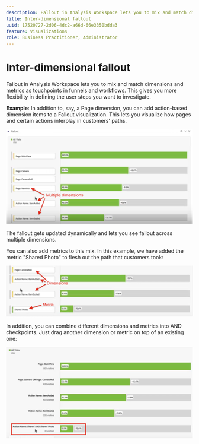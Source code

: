 ```yaml
---
description: Fallout in Analysis Workspace lets you to mix and match dimensions and metrics as touchpoints in funnels and workflows. This gives you more flexibility in defining the user steps you want to investigate.
title: Inter-dimensional fallout
uuid: 17520727-2d06-4dc2-a66d-66e3350bdda3
feature: Visualizations
role: Business Practitioner, Administrator
---
```


# Inter-dimensional fallout

Fallout in Analysis Workspace lets you to mix and match dimensions and metrics as touchpoints in funnels and workflows. This gives you more flexibility in defining the user steps you want to investigate.

**Example**: In addition to, say, a Page dimension, you can add action-based dimension items to a Fallout visualization. This lets you visualize how pages and certain actions interplay in customers' paths.

![](assets/interdimensional-fallout1.png)

The fallout gets updated dynamically and lets you see fallout across multiple dimensions.

You can also add metrics to this mix. In this example, we have added the metric "Shared Photo" to flesh out the path that customers took:

![](assets/interdimensional-fallout2.png)

In addition, you can combine different dimensions and metrics into AND checkpoints. Just drag another dimension or metric on top of an existing one:

![](assets/interdimensional-fallout3.png)

